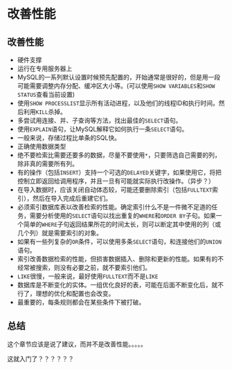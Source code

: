 # 改善性能
## 改善性能
* 硬件支撑
* 运行在专用服务器上
* MySQL的一系列默认设置时候预先配置的，开始通常是很好的，但是用一段可能需要调整内存分配、缓冲区大小等。(可以使用`SHOW VARIABLES`和`SHOW STATUS`查看当前设置)
* 使用`SHOW PROCESSLIST`显示所有活动进程，以及他们的线程ID和执行时间。然后利用`KILL`杀掉。
* 多尝试用连接、并、子查询等方法，找出最佳的`SELECT`语句。
* 使用`EXPLAIN`语句，让MySQL解释它如何执行一条`SELECT`语句。
* 一般来说，存储过程比单条的SQL快。
* 正确使用数据类型
* 绝不要检索比需要还要多的数据，尽量不要使用`*`，只要筛选自己需要的列，除非真的需要所有列。
* 有的操作（包括`INSERT`）支持一个可选的`DELAYED`关键字，如果使用它，将把控制立即返回给调用程序，并且一旦有可能就实际执行改操作。（异步？）
* 在导入数据时，应该关闭自动体态较，可能还要删除索引（包括`FULLTEXT`索引），然后在导入完成后重建它们。
* 必须索引数据库表以改善检索的性能。确定索引什么不是一件微不足道的任务，需要分析使用的`SELECT`语句以找出重复的`WHERE`和`ORDER BY`子句。如果一个简单的`WHERE`子句返回结果所花的时间太长，则可以断定其中使用的列（或几个列）就是需要索引的对象。
* 如果有一些列复杂的`OR`条件，可以使用多条`SELECT`语句，和连接他们的`UNION`语句。
* 索引改善数据检索的性能，但损害数据插入、删除和更新的性能。如果有的不经常被搜索，则没有必要之前，就不要索引他们。
* `LIKE`很慢，一般来说，最好使用`FULLTEXT`而不是`LIKE`
* 数据库是不断变化的实体。一组优化良好的表，可能在后面不断变化后，就不行了，理想的优化和配置也会改变。
* 最重要的，每条规则都会在某些条件下被打破。


## 总结

这个章节应该是说了建议，而并不是改善性能。。。。。

这就入门了？？？？？？
